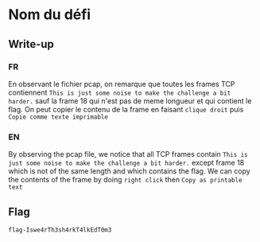 # Nom du défi

## Write-up

### FR

En observant le fichier pcap, on remarque que toutes les frames TCP contiennent `This is just some noise to make the challenge a bit harder.` sauf la frame 18 qui n'est pas de meme longueur et qui contient le flag.
On peut copier le contenu de la frame en faisant `clique droit` puis `Copie comme texte imprimable`

### EN

By observing the pcap file, we notice that all TCP frames contain `This is just some noise to make the challenge a bit harder.` except frame 18 which is not of the same length and which contains the flag.
We can copy the contents of the frame by doing `right click` then `Copy as printable text`

## Flag

`flag-Iswe4rTh3sh4rkT4lkEdT0m3`
